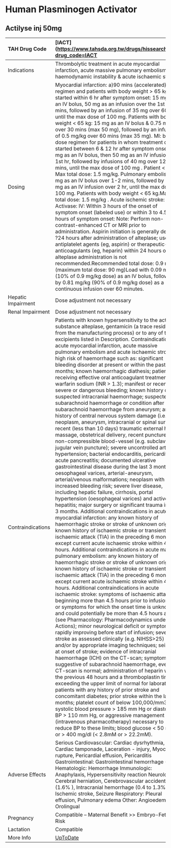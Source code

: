 # Human Plasminogen Activator

## Actilyse inj 50mg

| TAH Drug Code      | [IACT](https://www.tahsda.org.tw/drugs/hissearch.php?drug_code=IACT                                                                                                                                                                                                                                                                                                                                                                                                                                                                                                                                                                                                                                                                                                                                                                                                                                                                                                                                                                                                                                                                                                                                                                                                                                                                                                                                                                                                                                                                                                                                                                                                                                                                                                                                                                                                                                                                                                                                                                                                                                                                                                                                                                                                                                                                                                                                                                                                                                                                                                                                                                                                                                                                                                                                                                                                                                                                                                                                                                                                                                                                                                                                                                                                                         |
|:-------------------|:--------------------------------------------------------------------------------------------------------------------------------------------------------------------------------------------------------------------------------------------------------------------------------------------------------------------------------------------------------------------------------------------------------------------------------------------------------------------------------------------------------------------------------------------------------------------------------------------------------------------------------------------------------------------------------------------------------------------------------------------------------------------------------------------------------------------------------------------------------------------------------------------------------------------------------------------------------------------------------------------------------------------------------------------------------------------------------------------------------------------------------------------------------------------------------------------------------------------------------------------------------------------------------------------------------------------------------------------------------------------------------------------------------------------------------------------------------------------------------------------------------------------------------------------------------------------------------------------------------------------------------------------------------------------------------------------------------------------------------------------------------------------------------------------------------------------------------------------------------------------------------------------------------------------------------------------------------------------------------------------------------------------------------------------------------------------------------------------------------------------------------------------------------------------------------------------------------------------------------------------------------------------------------------------------------------------------------------------------------------------------------------------------------------------------------------------------------------------------------------------------------------------------------------------------------------------------------------------------------------------------------------------------------------------------------------------------------------------------------------------------------------------------------------------------------------------------------------------------------------------------------------------------------------------------------------------------------------------------------------------------------------------------------------------------------------------------------------------------------------------------------------------------------------------------------------------------------------------------------------------------------------------------------------------|
| Indications        | Thrombolytic treatment in acute myocardial infarction, acute massive pulmonary embolism with haemodynamic instability & acute ischaemic stroke                                                                                                                                                                                                                                                                                                                                                                                                                                                                                                                                                                                                                                                                                                                                                                                                                                                                                                                                                                                                                                                                                                                                                                                                                                                                                                                                                                                                                                                                                                                                                                                                                                                                                                                                                                                                                                                                                                                                                                                                                                                                                                                                                                                                                                                                                                                                                                                                                                                                                                                                                                                                                                                                                                                                                                                                                                                                                                                                                                                                                                                                                                                                              |
| Dosing             | Myocardial infarction: a)90 mins (accelerated) dose regimen and patients with body weight > 65 kg, started within 6 hr after symptom onset: 15 mg as an IV bolus, 50 mg as an infusion over the 1st 30 mins, followed by an infusion of 35 mg over 60 mins until the max dose of 100 mg. Patients with body weight < 65 kg: 15 mg as an IV bolus & 0.75 mg/kg over 30 mins (max 50 mg), followed by an infusion of 0.5 mg/kg over 60 mins (max 35 mg). MI: b)3 hr dose regimen for patients in whom treatment can be started between 6 & 12 hr after symptom onset: 10 mg as an IV bolus, then 50 mg as an IV infusion over 1st hr, followed by infusions of 40 mg over 120 mins, until the max dose of 100 mg . Patient < 65 kg Max total dose: 1.5 mg/kg. Pulmonary embolism 10 mg as an IV bolus over 1-2 mins, followed by 90 mg as an IV infusion over 2 hr, until the max dose of 100 mg. Patients with body weight < 65 kg.Max total dose: 1.5 mg/kg . Acute ischemic stroke: Activase: IV: Within 3 hours of the onset of symptom onset (labeled use) or within 3 to 4.5 hours of symptom onset: Note: Perform non-contrast-enhanced CT or MRI prior to administration. Aspirin initiation is generally delayed ?24 hours after administration of alteplase; use of antiplatelet agents (eg, aspirin) or therapeutic-dose anticoagulants (eg, heparin) within 24 hours of alteplase administration is not recommended.Recommended total dose: 0.9 mg/kg (maximum total dose: 90 mg)Load with 0.09 mg/kg (10% of 0.9 mg/kg dose) as an IV bolus, followed by 0.81 mg/kg (90% of 0.9 mg/kg dose) as a continuous infusion over 60 minutes.                                                                                                                                                                                                                                                                                                                                                                                                                                                                                                                                                                                                                                                                                                                                                                                                                                                                                                                                                                                                                                                                                                                                                                                                                                                                                                                                                                                                                                                                                                                                                                                                                                            |
| Hepatic Impairment | Dose adjustment not necessary                                                                                                                                                                                                                                                                                                                                                                                                                                                                                                                                                                                                                                                                                                                                                                                                                                                                                                                                                                                                                                                                                                                                                                                                                                                                                                                                                                                                                                                                                                                                                                                                                                                                                                                                                                                                                                                                                                                                                                                                                                                                                                                                                                                                                                                                                                                                                                                                                                                                                                                                                                                                                                                                                                                                                                                                                                                                                                                                                                                                                                                                                                                                                                                                                                                               |
| Renal Impairment   | Dose adjustment not necessary                                                                                                                                                                                                                                                                                                                                                                                                                                                                                                                                                                                                                                                                                                                                                                                                                                                                                                                                                                                                                                                                                                                                                                                                                                                                                                                                                                                                                                                                                                                                                                                                                                                                                                                                                                                                                                                                                                                                                                                                                                                                                                                                                                                                                                                                                                                                                                                                                                                                                                                                                                                                                                                                                                                                                                                                                                                                                                                                                                                                                                                                                                                                                                                                                                                               |
| Contraindications  | Patients with known hypersensitivity to the active substance alteplase, gentamicin (a trace residue from the manufacturing process) or to any of the excipients listed in Description. Contraindications in acute myocardial infarction, acute massive pulmonary embolism and acute ischaemic stroke: high risk of haemorrhage such as: significant bleeding disorder at present or within the past 6 months; known haemorrhagic diathesis; patients receiving effective oral anticoagulant treatment, e.g. warfarin sodium (INR > 1.3); manifest or recent severe or dangerous bleeding; known history of or suspected intracranial haemorrhage; suspected subarachnoid haemorrhage or condition after subarachnoid haemorrhage from aneurysm; any history of central nervous system damage (i.e. neoplasm, aneurysm, intracranial or spinal surgery); recent (less than 10 days) traumatic external heart massage, obstetrical delivery, recent puncture of a non-compressible blood-vessel (e.g. subclavian or jugular vein puncture); severe uncontrolled arterial hypertension; bacterial endocarditis, pericarditis; acute pancreatitis; documented ulcerative gastrointestinal disease during the last 3 months, oesophageal varices, arterial-aneurysm, arterial/venous malformations; neoplasm with increased bleeding risk; severe liver disease, including hepatic failure, cirrhosis, portal hypertension (oesophageal varices) and active hepatitis; major surgery or significant trauma in past 3 months. Additional contraindications in acute myocardial infarction: any known history of haemorrhagic stroke or stroke of unknown origin; known history of ischaemic stroke or transient ischaemic attack (TIA) in the preceding 6 months except current acute ischaemic stroke within 4.5 hours. Additional contraindications in acute massive pulmonary embolism: any known history of haemorrhagic stroke or stroke of unknown origin; known history of ischaemic stroke or transient ischaemic attack (TIA) in the preceding 6 months except current acute ischaemic stroke within 4.5 hours. Additional contraindications in acute ischaemic stroke: symptoms of ischaemic attack beginning more than 4.5 hours prior to infusion start or symptoms for which the onset time is unknown and could potentially be more than 4.5 hours ago (see Pharmacology: Pharmacodynamics under Actions); minor neurological deficit or symptoms rapidly improving before start of infusion; severe stroke as assessed clinically (e.g. NIHSS>25) and/or by appropriate imaging techniques; seizure at onset of stroke; evidence of intracranial haemorrhage (ICH) on the CT-scan; symptoms suggestive of subarachnoid haemorrhage, even if CT-scan is normal; administration of heparin within the previous 48 hours and a thromboplastin time exceeding the upper limit of normal for laboratory; patients with any history of prior stroke and concomitant diabetes; prior stroke within the last 3 months; platelet count of below 100,000/mm3; systolic blood pressure > 185 mm Hg or diastolic BP > 110 mm Hg, or aggressive management (intravenous pharmacotherapy) necessary to reduce BP to these limits; blood glucose < 50 mg/dl or > 400 mg/dl (< 2.8mM or > 22.2mM). |
| Adverse Effects    | Serious Cardiovascular: Cardiac dysrhythmia, Cardiac tamponade, Laceration - injury, Myocardial rupture, Pericardial effusion, Pericarditis Gastrointestinal: Gastrointestinal hemorrhage (5% ) Hematologic: Hemorrhage Immunologic: Anaphylaxis, Hypersensitivity reaction Neurologic: Cerebral herniation, Cerebrovascular accident (1.6% ), Intracranial hemorrhage (0.4 to 1.3% ), Ischemic stroke, Seizure Respiratory: Pleural effusion, Pulmonary edema Other: Angioedema, Orolingual                                                                                                                                                                                                                                                                                                                                                                                                                                                                                                                                                                                                                                                                                                                                                                                                                                                                                                                                                                                                                                                                                                                                                                                                                                                                                                                                                                                                                                                                                                                                                                                                                                                                                                                                                                                                                                                                                                                                                                                                                                                                                                                                                                                                                                                                                                                                                                                                                                                                                                                                                                                                                                                                                                                                                                                                |
| Pregnancy          | Compatible – Maternal Benefit >> Embryo-Fetal Risk                                                                                                                                                                                                                                                                                                                                                                                                                                                                                                                                                                                                                                                                                                                                                                                                                                                                                                                                                                                                                                                                                                                                                                                                                                                                                                                                                                                                                                                                                                                                                                                                                                                                                                                                                                                                                                                                                                                                                                                                                                                                                                                                                                                                                                                                                                                                                                                                                                                                                                                                                                                                                                                                                                                                                                                                                                                                                                                                                                                                                                                                                                                                                                                                                                          |
| Lactation          | Compatible                                                                                                                                                                                                                                                                                                                                                                                                                                                                                                                                                                                                                                                                                                                                                                                                                                                                                                                                                                                                                                                                                                                                                                                                                                                                                                                                                                                                                                                                                                                                                                                                                                                                                                                                                                                                                                                                                                                                                                                                                                                                                                                                                                                                                                                                                                                                                                                                                                                                                                                                                                                                                                                                                                                                                                                                                                                                                                                                                                                                                                                                                                                                                                                                                                                                                  |
| More Info          | [UpToDate](https://www.uptodate.com/contents/human-plasminogen-activator-drug-information)                                                                                                                                                                                                                                                                                                                                                                                                                                                                                                                                                                                                                                                                                                                                                                                                                                                                                                                                                                                                                                                                                                                                                                                                                                                                                                                                                                                                                                                                                                                                                                                                                                                                                                                                                                                                                                                                                                                                                                                                                                                                                                                                                                                                                                                                                                                                                                                                                                                                                                                                                                                                                                                                                                                                                                                                                                                                                                                                                                                                                                                                                                                                                                                                  |

